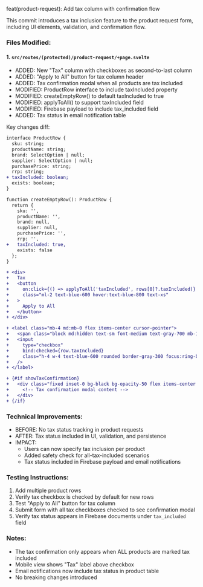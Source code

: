 feat(product-request): Add tax column with confirmation flow

This commit introduces a tax inclusion feature to the product request form, including UI elements, validation, and confirmation flow.

### Files Modified:

#### 1. `src/routes/(protected)/product-request/+page.svelte`
- ADDED: New "Tax" column with checkboxes as second-to-last column
- ADDED: "Apply to All" button for tax column header
- ADDED: Tax confirmation modal when all products are tax included
- MODIFIED: ProductRow interface to include taxIncluded property
- MODIFIED: createEmptyRow() to default taxIncluded to true
- MODIFIED: applyToAll() to support taxIncluded field
- MODIFIED: Firebase payload to include tax_included field
- ADDED: Tax status in email notification table

Key changes diff:
```diff
interface ProductRow {
  sku: string;
  productName: string;
  brand: SelectOption | null;
  supplier: SelectOption | null;
  purchasePrice: string;
  rrp: string;
+ taxIncluded: boolean;
  exists: boolean;
}

function createEmptyRow(): ProductRow {
  return {
    sku: '',
    productName: '',
    brand: null,
    supplier: null,
    purchasePrice: '',
    rrp: '',
+   taxIncluded: true,
    exists: false
  };
}

+ <div>
+   Tax
+   <button
+     on:click={() => applyToAll('taxIncluded', rows[0]?.taxIncluded)}
+     class="ml-2 text-blue-600 hover:text-blue-800 text-xs"
+   >
+     Apply to All
+   </button>
+ </div>

+ <label class="mb-4 md:mb-0 flex items-center cursor-pointer">
+   <span class="block md:hidden text-sm font-medium text-gray-700 mb-1 mr-2">Tax</span>
+   <input
+     type="checkbox"
+     bind:checked={row.taxIncluded}
+     class="h-4 w-4 text-blue-600 rounded border-gray-300 focus:ring-blue-500"
+   />
+ </label>

+ {#if showTaxConfirmation}
+   <div class="fixed inset-0 bg-black bg-opacity-50 flex items-center justify-center z-50">
+     <!-- Tax confirmation modal content -->
+   </div>
+ {/if}
```

### Technical Improvements:
- BEFORE: No tax status tracking in product requests
- AFTER: Tax status included in UI, validation, and persistence
- IMPACT: 
  - Users can now specify tax inclusion per product
  - Added safety check for all-tax-included scenarios
  - Tax status included in Firebase payload and email notifications

### Testing Instructions:
1. Add multiple product rows
2. Verify tax checkbox is checked by default for new rows
3. Test "Apply to All" button for tax column
4. Submit form with all tax checkboxes checked to see confirmation modal
5. Verify tax status appears in Firebase documents under `tax_included` field

### Notes:
- The tax confirmation only appears when ALL products are marked tax included
- Mobile view shows "Tax" label above checkbox
- Email notifications now include tax status in product table
- No breaking changes introduced
